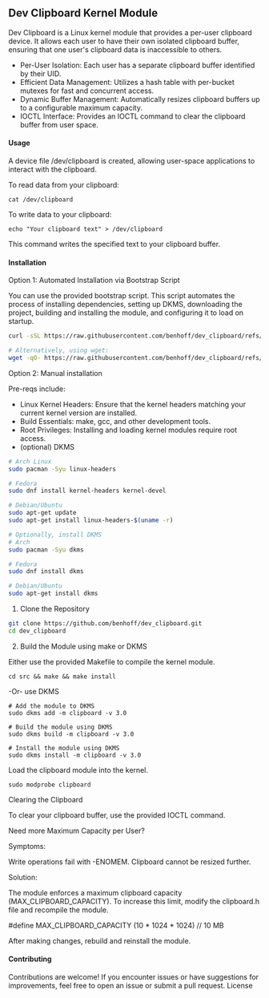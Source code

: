 ## Dev Clipboard Kernel Module

Dev Clipboard is a Linux kernel module that provides a per-user clipboard device. It allows each user to have their own isolated clipboard buffer, ensuring that one user's clipboard data is inaccessible to others.

- Per-User Isolation: Each user has a separate clipboard buffer identified by their UID.
- Efficient Data Management: Utilizes a hash table with per-bucket mutexes for fast and concurrent access.
- Dynamic Buffer Management: Automatically resizes clipboard buffers up to a configurable maximum capacity.
- IOCTL Interface: Provides an IOCTL command to clear the clipboard buffer from user space.

#### Usage

A device file /dev/clipboard is created, allowing user-space applications to interact with the clipboard.

To read data from your clipboard:

`cat /dev/clipboard`

To write data to your clipboard:

`echo "Your clipboard text" > /dev/clipboard`

This command writes the specified text to your clipboard buffer.

#### Installation

Option 1: Automated Installation via Bootstrap Script

You can use the provided bootstrap script. This script automates the process of installing dependencies, setting up DKMS, downloading the project, building and installing the module, and configuring it to load on startup.

```bash
curl -sSL https://raw.githubusercontent.com/benhoff/dev_clipboard/refs/heads/master/bootstrap.sh | bash

# Alternatively, using wget:
wget -qO- https://raw.githubusercontent.com/benhoff/dev_clipboard/refs/heads/master/bootstrap.sh | bash
```

Option 2: Manual installation

Pre-reqs include:
- Linux Kernel Headers: Ensure that the kernel headers matching your current kernel version are installed.
- Build Essentials: make, gcc, and other development tools.
- Root Privileges: Installing and loading kernel modules require root access.
- (optional) DKMS
  
```bash
# Arch Linux
sudo pacman -Syu linux-headers

# Fedora
sudo dnf install kernel-headers kernel-devel

# Debian/Ubuntu
sudo apt-get update
sudo apt-get install linux-headers-$(uname -r)

# Optionally, install DKMS
# Arch
sudo pacman -Syu dkms

# Fedora
sudo dnf install dkms

# Debian/Ubuntu
sudo apt-get install dkms

```

1. Clone the Repository

```bash
git clone https://github.com/benhoff/dev_clipboard.git
cd dev_clipboard
```

2. Build the Module using make or DKMS

Either use the provided Makefile to compile the kernel module.

```
cd src && make && make install
```

-Or- use DKMS
```
# Add the module to DKMS
sudo dkms add -m clipboard -v 3.0

# Build the module using DKMS
sudo dkms build -m clipboard -v 3.0

# Install the module using DKMS
sudo dkms install -m clipboard -v 3.0
```

Load the clipboard module into the kernel.

`sudo modprobe clipboard`



Clearing the Clipboard

To clear your clipboard buffer, use the provided IOCTL command.

Need more Maximum Capacity per User?

Symptoms:

Write operations fail with -ENOMEM.
Clipboard cannot be resized further.

Solution:

The module enforces a maximum clipboard capacity (MAX_CLIPBOARD_CAPACITY). To increase this limit, modify the clipboard.h file and recompile the module.

#define MAX_CLIPBOARD_CAPACITY (10 * 1024 * 1024) // 10 MB

After making changes, rebuild and reinstall the module.

#### Contributing

Contributions are welcome! If you encounter issues or have suggestions for improvements, feel free to open an issue or submit a pull request.
License
